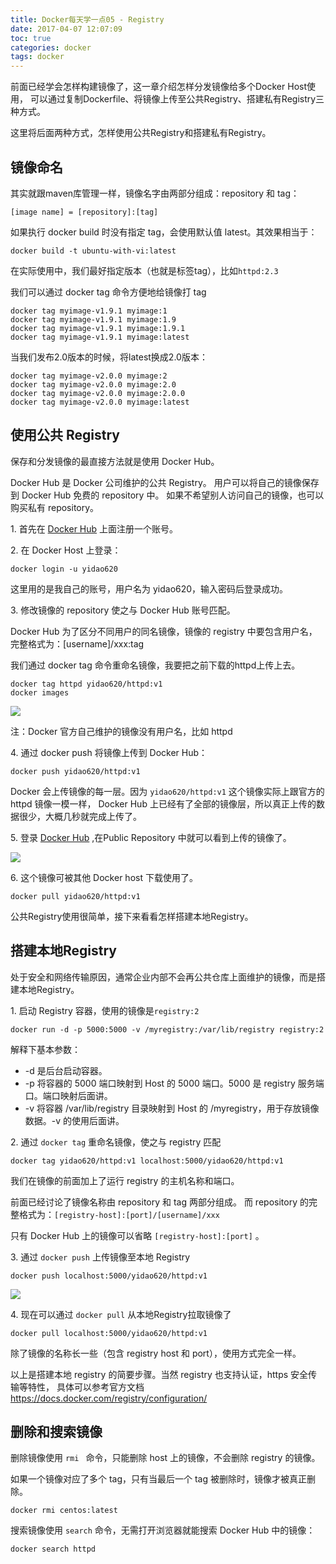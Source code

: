 ```yaml
---
title: Docker每天学一点05 - Registry
date: 2017-04-07 12:07:09
toc: true
categories: docker
tags: docker
---
```


前面已经学会怎样构建镜像了，这一章介绍怎样分发镜像给多个Docker Host使用，
可以通过复制Dockerfile、将镜像上传至公共Registry、搭建私有Registry三种方式。

这里将后面两种方式，怎样使用公共Registry和搭建私有Registry。<!--more-->

## 镜像命名
其实就跟maven库管理一样，镜像名字由两部分组成：repository 和 tag：
```
[image name] = [repository]:[tag]
```

如果执行 docker build 时没有指定 tag，会使用默认值 latest。其效果相当于：

```
docker build -t ubuntu-with-vi:latest
```

在实际使用中，我们最好指定版本（也就是标签tag），比如`httpd:2.3`

我们可以通过 docker tag 命令方便地给镜像打 tag

```
docker tag myimage-v1.9.1 myimage:1
docker tag myimage-v1.9.1 myimage:1.9
docker tag myimage-v1.9.1 myimage:1.9.1
docker tag myimage-v1.9.1 myimage:latest
```

当我们发布2.0版本的时候，将latest换成2.0版本：

```
docker tag myimage-v2.0.0 myimage:2
docker tag myimage-v2.0.0 myimage:2.0
docker tag myimage-v2.0.0 myimage:2.0.0
docker tag myimage-v2.0.0 myimage:latest
```

## 使用公共 Registry

保存和分发镜像的最直接方法就是使用 Docker Hub。

Docker Hub 是 Docker 公司维护的公共 Registry。
用户可以将自己的镜像保存到 Docker Hub 免费的 repository 中。
如果不希望别人访问自己的镜像，也可以购买私有 repository。

1\. 首先在 [Docker Hub](https://hub.docker.com/) 上面注册一个账号。

2\. 在 Docker Host 上登录：
```
docker login -u yidao620
```

这里用的是我自己的账号，用户名为 yidao620，输入密码后登录成功。

3\. 修改镜像的 repository 使之与 Docker Hub 账号匹配。

Docker Hub 为了区分不同用户的同名镜像，镜像的 registry 中要包含用户名，完整格式为：[username]/xxx:tag

我们通过 docker tag 命令重命名镜像，我要把之前下载的httpd上传上去。

```
docker tag httpd yidao620/httpd:v1
docker images
```

![](https://xnstatic-1253397658.file.myqcloud.com/docker17.png)

注：Docker 官方自己维护的镜像没有用户名，比如 httpd

4\. 通过 docker push 将镜像上传到 Docker Hub：

```
docker push yidao620/httpd:v1
```

Docker 会上传镜像的每一层。因为 `yidao620/httpd:v1` 这个镜像实际上跟官方的 httpd 镜像一模一样，
Docker Hub 上已经有了全部的镜像层，所以真正上传的数据很少，大概几秒就完成上传了。

5\. 登录 [Docker Hub](https://hub.docker.com/) ,在Public Repository 中就可以看到上传的镜像了。

![](https://xnstatic-1253397658.file.myqcloud.com/docker18.png)

6\. 这个镜像可被其他 Docker host 下载使用了。

```
docker pull yidao620/httpd:v1
```

公共Registry使用很简单，接下来看看怎样搭建本地Registry。

## 搭建本地Registry

处于安全和网络传输原因，通常企业内部不会再公共仓库上面维护的镜像，而是搭建本地Registry。

1\. 启动 Registry 容器，使用的镜像是`registry:2`

```
docker run -d -p 5000:5000 -v /myregistry:/var/lib/registry registry:2
```

解释下基本参数：

* -d 是后台启动容器。
* -p 将容器的 5000 端口映射到 Host 的 5000 端口。5000 是 registry 服务端口。端口映射后面讲。
* -v 将容器 /var/lib/registry 目录映射到 Host 的 /myregistry，用于存放镜像数据。-v 的使用后面讲。

2\. 通过 `docker tag` 重命名镜像，使之与 registry 匹配

```
docker tag yidao620/httpd:v1 localhost:5000/yidao620/httpd:v1
```

我们在镜像的前面加上了运行 registry 的主机名称和端口。

前面已经讨论了镜像名称由 repository 和 tag 两部分组成。
而 repository 的完整格式为：`[registry-host]:[port]/[username]/xxx`

只有 Docker Hub 上的镜像可以省略 `[registry-host]:[port]` 。

3\. 通过 `docker push` 上传镜像至本地 Registry

```
docker push localhost:5000/yidao620/httpd:v1
```

![](https://xnstatic-1253397658.file.myqcloud.com/docker19.png)

4\. 现在可以通过 `docker pull` 从本地Registry拉取镜像了

```
docker pull localhost:5000/yidao620/httpd:v1
```

除了镜像的名称长一些（包含 registry host 和 port），使用方式完全一样。

以上是搭建本地 registry 的简要步骤。当然 registry 也支持认证，https 安全传输等特性，
具体可以参考官方文档 <https://docs.docker.com/registry/configuration/>

## 删除和搜索镜像

删除镜像使用 `rmi ` 命令，只能删除 host 上的镜像，不会删除 registry 的镜像。

如果一个镜像对应了多个 tag，只有当最后一个 tag 被删除时，镜像才被真正删除。

```
docker rmi centos:latest
```

搜索镜像使用 `search` 命令，无需打开浏览器就能搜索 Docker Hub 中的镜像：

```
docker search httpd
```




